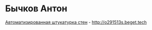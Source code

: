 #  Бычков Антон

[Автоматизированная штукатурка стен](https://antonbychkovwp.portpholio.github.io/automated_wall_plaster/) - http://o291513s.beget.tech
